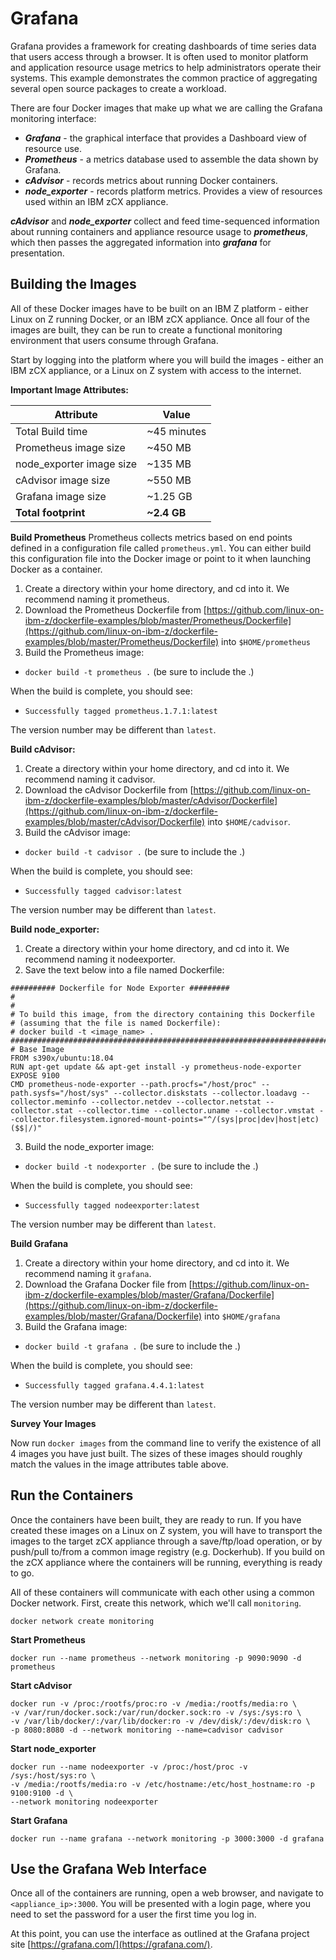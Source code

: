 # Grafana
Grafana provides a framework for creating dashboards of time series data that users
access through a browser.  It is often used to monitor platform and application
resource usage metrics to help administrators operate their systems.  This example
demonstrates the common practice of aggregating several open source packages to
create a workload.

There are four Docker images that make up what we are calling the Grafana monitoring
interface:

- _**Grafana**_ - the graphical interface that provides a Dashboard view of resource
  use.
- _**Prometheus**_ - a metrics database used to assemble the data shown by Grafana.
- _**cAdvisor**_ - records metrics about running Docker containers.
- _**node_exporter**_ - records platform metrics.  Provides a view of resources
  used within an IBM zCX appliance.

_**cAdvisor**_ and _**node_exporter**_ collect and feed time-sequenced information
about running containers and appliance resource usage to _**prometheus**_, which then
passes the aggregated information into _**grafana**_ for presentation.

## Building the Images

All of these Docker images have to be built on an IBM Z platform - either Linux on
Z running Docker, or an IBM zCX appliance.  Once all four of the images are built,
they can be run to create a functional monitoring environment that users consume
through Grafana.

Start by logging into the platform where you will build the images - either an IBM
zCX appliance, or a Linux on Z system with access to the internet.

**Important Image Attributes:**

| Attribute     | Value        |
|---------------|--------------|
| Total Build time | ~45 minutes |
| Prometheus image size | ~450 MB |
| node_exporter image size | ~135 MB |
| cAdvisor image size | ~550 MB |
| Grafana image size | ~1.25 GB |
| **Total footprint** | **~2.4 GB** |

**Build Prometheus**
Prometheus collects metrics based on end points defined in a configuration file
called ```prometheus.yml```. You can either build this configuration file into
the Docker image or point to it when launching Docker as a container.

1. Create a directory within your home directory, and cd into it. We recommend
naming it prometheus.
2. Download the Prometheus Dockerfile from
[https://github.com/linux-on-ibm-z/dockerfile-examples/blob/master/Prometheus/Dockerfile](https://github.com/linux-on-ibm-z/dockerfile-examples/blob/master/Prometheus/Dockerfile)
into ```$HOME/prometheus```
3. Build the Prometheus image:
- ```docker build -t prometheus .``` (be sure to include the .)

When the build is complete, you should see:
- ```Successfully tagged prometheus.1.7.1:latest```

The version number may be different than ```latest```.

**Build cAdvisor:**
1. Create a directory within your home directory, and cd into it. We recommend naming
   it cadvisor.
2. Download the cAdvisor Dockerfile from
[https://github.com/linux-on-ibm-z/dockerfile-examples/blob/master/cAdvisor/Dockerfile](https://github.com/linux-on-ibm-z/dockerfile-examples/blob/master/cAdvisor/Dockerfile)
into ```$HOME/cadvisor```.
3. Build the cAdvisor image:
- ```docker build -t cadvisor .``` (be sure to include the .)

When the build is complete, you should see:
- ```Successfully tagged cadvisor:latest```

The version number may be different than ```latest```.

**Build node_exporter:**
1. Create a directory within your home directory, and cd into it. We recommend naming
   it nodeexporter.
2. Save the text below into a file named Dockerfile:
```
########## Dockerfile for Node Exporter #########
#
#
# To build this image, from the directory containing this Dockerfile
# (assuming that the file is named Dockerfile):
# docker build -t <image_name> .
#########################################################################################################
# Base Image
FROM s390x/ubuntu:18.04
RUN apt-get update && apt-get install -y prometheus-node-exporter
EXPOSE 9100
CMD prometheus-node-exporter --path.procfs="/host/proc" --path.sysfs="/host/sys" --collector.diskstats --collector.loadavg --collector.meminfo --collector.netdev --collector.netstat --collector.stat --collector.time --collector.uname --collector.vmstat --collector.filesystem.ignored-mount-points="^/(sys|proc|dev|host|etc)($$|/)"
```
3. Build the node_exporter image:
- ```docker build -t nodexporter .``` (be sure to include the .)

When the build is complete, you should see:
- ```Successfully tagged nodeexporter:latest```

The version number may be different than ```latest```.

**Build Grafana**
1. Create a directory within your home directory, and cd into it. We recommend
naming it ```grafana```.
2. Download the Grafana Docker file from
[https://github.com/linux-on-ibm-z/dockerfile-examples/blob/master/Grafana/Dockerfile](https://github.com/linux-on-ibm-z/dockerfile-examples/blob/master/Grafana/Dockerfile)
into ```$HOME/grafana```
3. Build the Grafana image:
- ```docker build -t grafana .``` (be sure to include the .)

When the build is complete, you should see:
- ```Successfully tagged grafana.4.4.1:latest```

The version number may be different than ```latest```.

**Survey Your Images**

Now run ```docker images``` from the command line to verify the existence of all 4
images you have just built.  The sizes of these images should roughly match the
values in the image attributes table above.

## Run the Containers
Once the containers have been built, they are ready to run.  If you have created
these images on a Linux on Z system, you will have to transport the images to the
target zCX appliance through a save/ftp/load operation, or by push/pull to/from
a common image registry (e.g. Dockerhub).  If you build on the zCX appliance where
the containers will be running, everything is ready to go.

All of these containers will communicate with each other using a common Docker
network.  First, create this network, which we'll call ```monitoring```.

```
docker network create monitoring
```

**Start Prometheus**

```
docker run --name prometheus --network monitoring -p 9090:9090 -d prometheus
```

**Start cAdvisor**

```
docker run -v /proc:/rootfs/proc:ro -v /media:/rootfs/media:ro \
-v /var/run/docker.sock:/var/run/docker.sock:ro -v /sys:/sys:ro \
-v /var/lib/docker/:/var/lib/docker:ro -v /dev/disk/:/dev/disk:ro \
-p 8080:8080 -d --network monitoring --name=cadvisor cadvisor
```

**Start node_exporter**

```
docker run --name nodeexporter -v /proc:/host/proc -v /sys:/host/sys:ro \
-v /media:/rootfs/media:ro -v /etc/hostname:/etc/host_hostname:ro -p 9100:9100 -d \
--network monitoring nodeexporter
```

**Start Grafana**

```
docker run --name grafana --network monitoring -p 3000:3000 -d grafana
```

## Use the Grafana Web Interface
Once all of the containers are running, open a web browser, and navigate
to ```<appliance_ip>:3000```.  You will be presented with a login page, where you
need to set the password for a user the first time you log in.

At this point, you can use the interface as outlined at the Grafana project site
[https://grafana.com/](https://grafana.com/).
